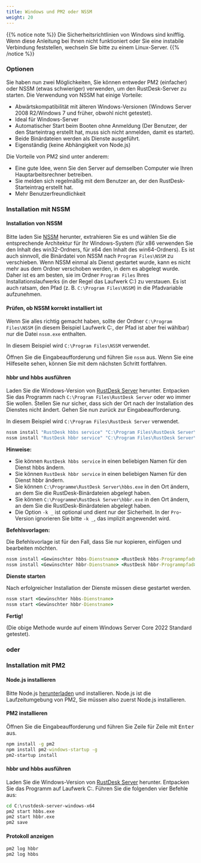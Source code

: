 ```yaml
---
title: Windows und PM2 oder NSSM
weight: 20
---
```


{{% notice note %}}
Die Sicherheitsrichtlinien von Windows sind knifflig. Wenn diese Anleitung bei Ihnen nicht funktioniert oder Sie eine instabile Verbindung feststellen, wechseln Sie bitte zu einem Linux-Server.
{{% /notice %}}

### Optionen
Sie haben nun zwei Möglichkeiten, Sie können entweder PM2 (einfacher) oder NSSM (etwas schwieriger) verwenden, um den RustDesk-Server zu starten.
Die Verwendung von NSSM hat einige Vorteile:
- Abwärtskompatibilität mit älteren Windows-Versionen (Windows Server 2008 R2/Windows 7 und früher, obwohl nicht getestet).
- Ideal für Windows-Server
- Automatischer Start beim Booten ohne Anmeldung (Der Benutzer, der den Starteintrag erstellt hat, muss sich nicht anmelden, damit es startet).
- Beide Binärdateien werden als Dienste ausgeführt.
- Eigenständig (keine Abhängigkeit von Node.js)

Die Vorteile von PM2 sind unter anderem:
- Eine gute Idee, wenn Sie den Server auf demselben Computer wie Ihren Hauptarbeitsrechner betreiben.
- Sie melden sich regelmäßig mit dem Benutzer an, der den RustDesk-Starteintrag erstellt hat.
- Mehr Benutzerfreundlichkeit

### Installation mit NSSM

#### Installation von NSSM
Bitte laden Sie [NSSM](https://github.com/dkxce/NSSM/releases/download/v2.25/NSSM_v2.25.zip) herunter, extrahieren Sie es und wählen Sie die entsprechende
Architektur für Ihr Windows-System (für x86 verwenden Sie den Inhalt des win32-Ordners, für x64 den
Inhalt des win64-Ordners). Es ist auch sinnvoll, die Binärdatei von NSSM nach `Program Files\NSSM` zu verschieben.
Wenn NSSM einmal als Dienst gestartet wurde, kann es nicht mehr aus dem Ordner verschoben werden, in dem es abgelegt wurde.
Daher ist es am besten, sie im Ordner `Program Files` Ihres Installationslaufwerks (in der Regel das Laufwerk C:) zu verstauen.
Es ist auch ratsam, den Pfad (z. B. `C:\Program Files\NSSM`) in die Pfadvariable aufzunehmen.

#### Prüfen, ob NSSM korrekt installiert ist
Wenn Sie alles richtig gemacht haben, sollte der Ordner `C:\Program Files\NSSM`
(in diesem Beispiel Laufwerk C:, der Pfad ist aber frei wählbar)
nur die Datei `nssm.exe` enthalten.

In diesem Beispiel wird `C:\Program Files\NSSM` verwendet.

Öffnen Sie die Eingabeaufforderung und führen Sie `nssm` aus. Wenn Sie eine Hilfeseite sehen, können Sie mit dem nächsten Schritt fortfahren.

#### hbbr und hbbs ausführen
Laden Sie die Windows-Version von [RustDesk Server](https://github.com/rustdesk/rustdesk-server/releases) herunter.
Entpacken Sie das Programm nach `C:\Program Files\RustDesk Server` oder wo immer Sie wollen. Stellen Sie nur sicher,
dass sich der Ort nach der Installation des Dienstes nicht ändert. Gehen Sie nun zurück zur Eingabeaufforderung.

In diesem Beispiel wird `C:\Program Files\RustDesk Server` verwendet.
```cmd
nssm install "RustDesk hbbs service" "C:\Program Files\RustDesk Server\hbbs.exe" -k _
nssm install "RustDesk hbbr service" "C:\Program Files\RustDesk Server\hbbr.exe" -k _
```
**Hinweise:**
- Sie können `RustDesk hbbs service` in einen beliebigen Namen für den Dienst hbbs ändern.
- Sie können `RustDesk hbbr service` in einen beliebigen Namen für den Dienst hbbr ändern.
- Sie können `C:\Programme\RustDesk Server\hbbs.exe` in den Ort ändern, an dem Sie die RustDesk-Binärdateien abgelegt haben.
- Sie können `C:\Programme\RustDesk Server\hbbr.exe` in den Ort ändern, an dem Sie die RustDesk-Binärdateien abgelegt haben.
- Die Option `-k _` ist optional und dient nur der Sicherheit. In der `Pro`-Version ignorieren Sie bitte `-k _`, das implizit angewendet wird.

**Befehlsvorlagen:**

Die Befehlsvorlage ist für den Fall, dass Sie nur kopieren, einfügen und bearbeiten möchten.

```cmd
nssm install <Gewünschter hbbs-Dienstname> <RustDesk hbbs-Programmpfad> <RustDesk hbbs-Parameter>
nssm install <Gewünschter hbbr-Dienstname> <RustDesk hbbr-Programmpfad> <RustDesk hbbr-Parameter>
```

**Dienste starten**

Nach erfolgreicher Installation der Dienste müssen diese gestartet werden.
```cmd
nssm start <Gewünschter hbbs-Dienstname>
nssm start <Gewünschter hbbr-Dienstname>
```

**Fertig!**

(Die obige Methode wurde auf einem Windows Server Core 2022 Standard getestet).

### oder

### Installation mit PM2

#### Node.js installieren

Bitte Node.js [herunterladen](https://nodejs.org/dist/v16.14.2/node-v16.14.2-x86.msi) und installieren.
Node.js ist die Laufzeitumgebung von PM2, Sie müssen also zuerst Node.js installieren.

#### PM2 installieren

Öffnen Sie die Eingabeaufforderung und führen Sie Zeile für Zeile mit <kbd>Enter</kbd> aus.

```cmd
npm install -g pm2
npm install pm2-windows-startup -g
pm2-startup install
```

#### hbbr und hbbs ausführen

Laden Sie die Windows-Version von [RustDesk Server](https://github.com/rustdesk/rustdesk-server/releases) herunter. Entpacken Sie das Programm auf Laufwerk C:. Führen Sie die folgenden vier Befehle aus:

```cmd
cd C:\rustdesk-server-windows-x64
pm2 start hbbs.exe
pm2 start hbbr.exe
pm2 save
```

#### Protokoll anzeigen

```cmd
pm2 log hbbr
pm2 log hbbs
```
